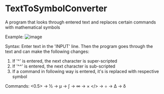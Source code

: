 # TextToSymbolConverter
A program that looks through entered text and replaces certain commands with mathematical symbols

Example:
![image](https://user-images.githubusercontent.com/59739923/139527068-657b7f46-3760-40c1-b9a1-cd2b6dc1ef72.png)

Syntax:
Enter text in the 'INPUT' line. Then the program goes through the text and can make the following changes:
  1) If '^'  is entered, the next character is super-scripted
  2) If '^^' is entered, the next character is sub-scripted
  3) If a command in following way <command> is entered, it's is replaced with respective symbol

Commands:
<0.5> -> ½
<mu> -> μ
<int> -> ∫
<inf> -> ∞
<x> -> ×
</> -> ÷
<Cdel> -> Δ
<sdel> -> δ
